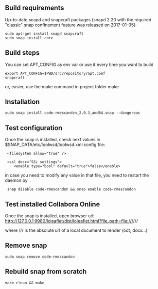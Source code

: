 ## Build requirements

Up-to-date snapd and snapcraft packages (snapd 2.20 with the required "classic" snap confinement feature was released on 2017-01-05):

    sudo apt-get install snapd snapcraft
    sudo snap install core

## Build steps

You can set APT_CONFIG as env var or use it every time you want to build

    export APT_CONFIG=$PWD/src/repository/apt.conf
    snapcraft

or, easier, use the make command in project folder
    make

## Installation

    sudo snap install code-rmescandon_2.0.3_amd64.snap --dangerous

## Test configuration

Once the snap is installed, check next values in $SNAP_DATA/etc/loolwsd/loolwsd.xml config file:

     <filesystem allow="true" />
     
     <ssl desc="SSL settings">
        <enable type="bool" default="true">false</enable>

in case you need to modify any value in that file, you need to restart the daemon by

     snap disable code-rmescandon && snap enable code-rmescandon 

## Test installed Collabora Online

Once the snap is installed, open browser url:
    http://127.0.0.1:9980/loleaflet/dist/loleaflet.html?file_path=file:///<path>/<to>/<local>/<file>

where <path>/<to>/<local>/<file> is the absolute url of a local document to render (odt, docx...)

## Remove snap

    sudo snap remove code-rmescandon 

## Rebuild snap from scratch

    make clean && make

